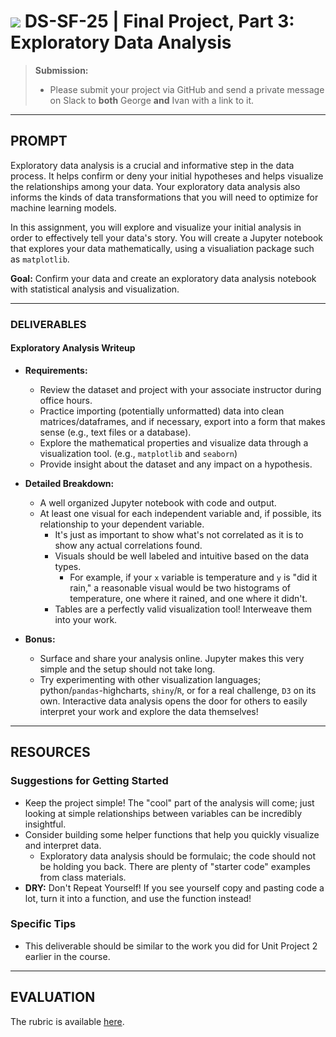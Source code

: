 # ![](https://ga-dash.s3.amazonaws.com/production/assets/logo-9f88ae6c9c3871690e33280fcf557f33.png) DS-SF-25 | Final Project, Part 3: Exploratory Data Analysis

> **Submission:**
>
> - Please submit your project via GitHub and send a private message on Slack to **both** George **and** Ivan with a link to it.

---

## PROMPT

Exploratory data analysis is a crucial and informative step in the data process.  It helps confirm or deny your initial hypotheses and helps visualize the relationships among your data.  Your exploratory data analysis also informs the kinds of data transformations that you will need to optimize for machine learning models.

In this assignment, you will explore and visualize your initial analysis in order to effectively tell your data's story.  You will create a Jupyter notebook that explores your data mathematically, using a visualiation package such as `matplotlib`.

**Goal:** Confirm your data and create an exploratory data analysis notebook with statistical analysis and visualization.

---

### DELIVERABLES

#### Exploratory Analysis Writeup

- **Requirements:**
  - Review the dataset and project with your associate instructor during office hours.
  - Practice importing (potentially unformatted) data into clean matrices/dataframes, and if necessary, export into a form that makes sense (e.g., text files or a database).
  - Explore the mathematical properties and visualize data through a visualization tool.  (e.g., `matplotlib` and `seaborn`)
  - Provide insight about the dataset and any impact on a hypothesis.

- **Detailed Breakdown:**
  - A well organized Jupyter notebook with code and output.
  - At least one visual for each independent variable and, if possible, its relationship to your dependent variable.
    - It's just as important to show what's not correlated as it is to show any actual correlations found.
    - Visuals should be well labeled and intuitive based on the data types.
      - For example, if your `x` variable is temperature and `y` is "did it rain," a reasonable visual would be two histograms of temperature, one where it rained, and one where it didn't.
    - Tables are a perfectly valid visualization tool!  Interweave them into your work.

- **Bonus:**
  - Surface and share your analysis online.  Jupyter makes this very simple and the setup should not take long.
  - Try experimenting with other visualization languages; python/`pandas`-highcharts, `shiny`/`R`, or for a real challenge, `D3` on its own.  Interactive data analysis opens the door for others to easily interpret your work and explore the data themselves!

---

## RESOURCES

### Suggestions for Getting Started

- Keep the project simple!  The "cool" part of the analysis will come; just looking at simple relationships between variables can be incredibly insightful.
- Consider building some helper functions that help you quickly visualize and interpret data.
   - Exploratory data analysis should be formulaic; the code should not be holding you back.  There are plenty of "starter code" examples from class materials.
- **DRY:** Don't Repeat Yourself!  If you see yourself copy and pasting code a lot, turn it into a function, and use the function instead!

### Specific Tips

- This deliverable should be similar to the work you did for Unit Project 2 earlier in the course.

---

## EVALUATION

The rubric is available [here](./rubric).
